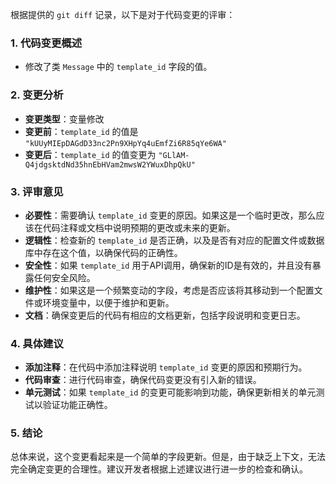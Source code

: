 根据提供的 `git diff` 记录，以下是对于代码变更的评审：

### 1. 代码变更概述
- 修改了类 `Message` 中的 `template_id` 字段的值。

### 2. 变更分析
- **变更类型**：变量修改
- **变更前**：`template_id` 的值是 `"kUUyMIEpDAGdD33nc2Pn9XHpYq4uEmfZi6R85qYe6WA"`
- **变更后**：`template_id` 的值变更为 `"GLlAM-Q4jdgsktdNd35hnEbHVam2mwsW2YWuxDhpQkU"`

### 3. 评审意见
- **必要性**：需要确认 `template_id` 变更的原因。如果这是一个临时更改，那么应该在代码注释或文档中说明预期的更改或未来的更新。
- **逻辑性**：检查新的 `template_id` 是否正确，以及是否有对应的配置文件或数据库中存在这个值，以确保代码的正确性。
- **安全性**：如果 `template_id` 用于API调用，确保新的ID是有效的，并且没有暴露任何安全风险。
- **维护性**：如果这是一个频繁变动的字段，考虑是否应该将其移动到一个配置文件或环境变量中，以便于维护和更新。
- **文档**：确保变更后的代码有相应的文档更新，包括字段说明和变更日志。

### 4. 具体建议
- **添加注释**：在代码中添加注释说明 `template_id` 变更的原因和预期行为。
- **代码审查**：进行代码审查，确保代码变更没有引入新的错误。
- **单元测试**：如果 `template_id` 的变更可能影响到功能，确保更新相关的单元测试以验证功能正确性。

### 5. 结论
总体来说，这个变更看起来是一个简单的字段更新。但是，由于缺乏上下文，无法完全确定变更的合理性。建议开发者根据上述建议进行进一步的检查和确认。